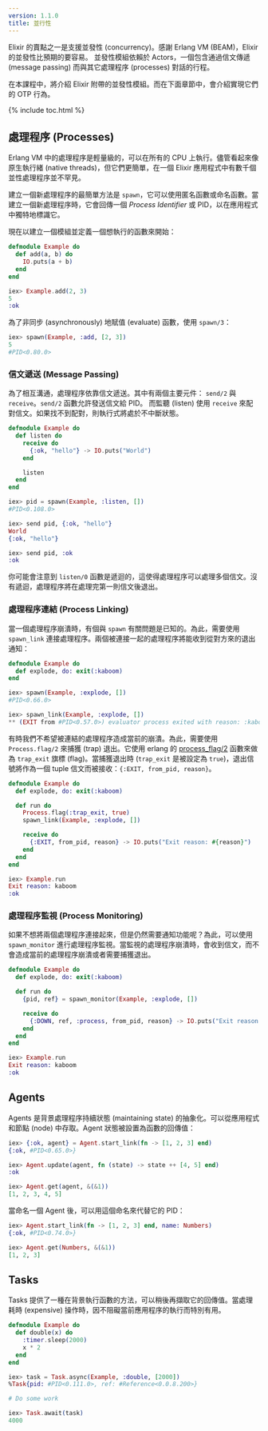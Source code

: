```yaml
---
version: 1.1.0
title: 並行性
---
```


Elixir 的賣點之一是支援並發性 (concurrency)。感謝 Erlang VM (BEAM)，Elixir 的並發性比預期的要容易。
並發性模組依賴於 Actors，一個包含通過信文傳遞 (message passing) 而與其它處理程序 (processes) 對話的行程。

在本課程中，將介紹 Elixir 附帶的並發性模組。而在下面章節中，會介紹實現它們的 OTP 行為。

{% include toc.html %}

## 處理程序 (Processes)

Erlang VM 中的處理程序是輕量級的，可以在所有的 CPU 上執行。儘管看起來像原生執行緒 (native threads)，但它們更簡單，在一個 Elixir 應用程式中有數千個並性處理程序並不罕見。

建立一個新處理程序的最簡單方法是 `spawn`，它可以使用匿名函數或命名函數。當建立一個新處理程序時，它會回傳一個 _Process Identifier_ 或 PID，以在應用程式中獨特地標識它。

現在以建立一個模組並定義一個想執行的函數來開始：

```elixir
defmodule Example do
  def add(a, b) do
    IO.puts(a + b)
  end
end

iex> Example.add(2, 3)
5
:ok
```

為了非同步 (asynchronously) 地賦值 (evaluate) 函數，使用 `spawn/3`：

```elixir
iex> spawn(Example, :add, [2, 3])
5
#PID<0.80.0>
```

### 信文遞送 (Message Passing)

為了相互溝通，處理程序依靠信文遞送。其中有兩個主要元件： `send/2` 與 `receive`。`send/2` 函數允許發送信文給 PID。
而監聽 (listen) 使用 `receive` 來配對信文。如果找不到配對，則執行式將處於不中斷狀態。

```elixir
defmodule Example do
  def listen do
    receive do
      {:ok, "hello"} -> IO.puts("World")
    end

    listen
  end
end

iex> pid = spawn(Example, :listen, [])
#PID<0.108.0>

iex> send pid, {:ok, "hello"}
World
{:ok, "hello"}

iex> send pid, :ok
:ok
```

你可能會注意到 `listen/0` 函數是遞迴的，這使得處理程序可以處理多個信文。沒有遞迴，處理程序將在處理完第一則信文後退出。

### 處理程序連結 (Process Linking)

當一個處理程序崩潰時，有個與 `spawn` 有關問題是已知的。為此，需要使用 `spawn_link` 連接處理程序。兩個被連接一起的處理程序將能收到從對方來的退出通知：

```elixir
defmodule Example do
  def explode, do: exit(:kaboom)
end

iex> spawn(Example, :explode, [])
#PID<0.66.0>

iex> spawn_link(Example, :explode, [])
** (EXIT from #PID<0.57.0>) evaluator process exited with reason: :kaboom
```

有時我們不希望被連結的處理程序造成當前的崩潰。為此，需要使用 `Process.flag/2` 來捕獲 (trap) 退出。它使用 erlang 的 [process_flag/2](http://erlang.org/doc/man/erlang.html#process_flag-2) 函數來做為 `trap_exit` 旗標 (flag)。當捕獲退出時 (`trap_exit` 是被設定為 `true`)，退出信號將作為一個 tuple 信文而被接收：`{:EXIT, from_pid, reason}`。

```elixir
defmodule Example do
  def explode, do: exit(:kaboom)

  def run do
    Process.flag(:trap_exit, true)
    spawn_link(Example, :explode, [])

    receive do
      {:EXIT, from_pid, reason} -> IO.puts("Exit reason: #{reason}")
    end
  end
end

iex> Example.run
Exit reason: kaboom
:ok
```

### 處理程序監視 (Process Monitoring)

如果不想將兩個處理程序連接起來，但是仍然需要通知功能呢？為此，可以使用 `spawn_monitor` 進行處理程序監視。當監視的處理程序崩潰時，會收到信文，而不會造成當前的處理程序崩潰或者需要捕獲退出。

```elixir
defmodule Example do
  def explode, do: exit(:kaboom)

  def run do
    {pid, ref} = spawn_monitor(Example, :explode, [])

    receive do
      {:DOWN, ref, :process, from_pid, reason} -> IO.puts("Exit reason: #{reason}")
    end
  end
end

iex> Example.run
Exit reason: kaboom
:ok
```

## Agents

Agents 是背景處理程序持續狀態 (maintaining state) 的抽象化。可以從應用程式和節點 (node) 中存取。Agent 狀態被設置為函數的回傳值：

```elixir
iex> {:ok, agent} = Agent.start_link(fn -> [1, 2, 3] end)
{:ok, #PID<0.65.0>}

iex> Agent.update(agent, fn (state) -> state ++ [4, 5] end)
:ok

iex> Agent.get(agent, &(&1))
[1, 2, 3, 4, 5]
```

當命名一個 Agent 後，可以用這個命名來代替它的 PID：

```elixir
iex> Agent.start_link(fn -> [1, 2, 3] end, name: Numbers)
{:ok, #PID<0.74.0>}

iex> Agent.get(Numbers, &(&1))
[1, 2, 3]
```

## Tasks

Tasks 提供了一種在背景執行函數的方法，可以稍後再擷取它的回傳值。當處理耗時 (expensive) 操作時，因不阻礙當前應用程序的執行而特別有用。

```elixir
defmodule Example do
  def double(x) do
    :timer.sleep(2000)
    x * 2
  end
end

iex> task = Task.async(Example, :double, [2000])
%Task{pid: #PID<0.111.0>, ref: #Reference<0.0.8.200>}

# Do some work

iex> Task.await(task)
4000
```
